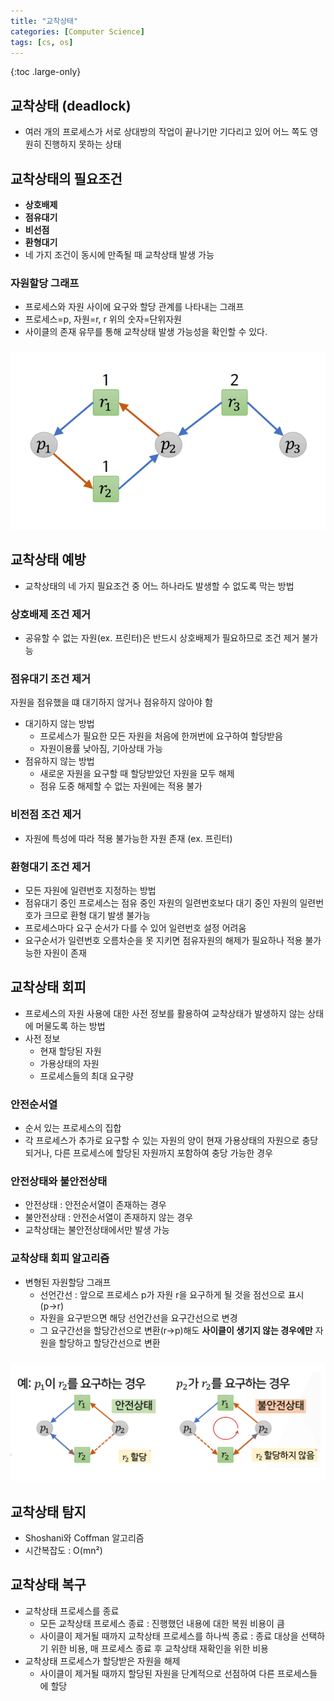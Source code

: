 ```yaml
---
title: "교착상태"
categories: [Computer Science]
tags: [cs, os]
---
```


{:toc .large-only}

## 교착상태 (deadlock)

- 여러 개의 프로세스가 서로 상대방의 작업이 끝나기만 기다리고 있어 어느 쪽도 영원히 진행하지 못하는 상태

## 교착상태의 필요조건

- **상호배제**
- **점유대기**
- **비선점**
- **환형대기**
- 네 가지 조건이 동시에 만족될 때 교착상태 발생 가능

### 자원할당 그래프

- 프로세스와 자원 사이에 요구와 할당 관계를 나타내는 그래프
- 프로세스=p, 자원=r, r 위의 숫자=단위자원
- 사이클의 존재 유무를 통해 교착상태 발생 가능성을 확인할 수 있다.

<img src="/assets/img/blog/2024-06-08-deadlock_01.png" style="margin-top:10px;">

## 교착상태 예방

- 교착상태의 네 가지 필요조건 중 어느 하나라도 발생할 수 없도록 막는 방법

### 상호배제 조건 제거

- 공유할 수 없는 자원(ex. 프린터)은 반드시 상호배제가 필요하므로 조건 제거 불가능

### 점유대기 조건 제거

자원을 점유했을 떄 대기하지 않거나 점유하지 않아야 함

- 대기하지 않는 방법
  - 프로세스가 필요한 모든 자원을 처음에 한꺼번에 요구하여 할당받음
  - 자원이용률 낮아짐, 기아상태 가능
- 점유하지 않는 방법
  - 새로운 자원을 요구할 때 할당받았던 자원을 모두 해제
  - 점유 도중 해제할 수 없는 자원에는 적용 불가

### 비전점 조건 제거

- 자원에 특성에 따라 적용 불가능한 자원 존재 (ex. 프린터)

### 환형대기 조건 제거

- 모든 자원에 일련번호 지정하는 방법
- 점유대기 중인 프로세스는 점유 중인 자원의 일련번호보다 대기 중인 자원의 일련번호가 크므로 환형 대기 발생 불가능
- 프로세스마다 요구 순서가 다를 수 있어 일련번호 설정 어려움
- 요구순서가 일련번호 오름차순을 못 지키면 점유자원의 해제가 필요하나 적용 불가능한 자원이 존재

## 교착상태 회피

- 프로세스의 자원 사용에 대한 사전 정보를 활용하여 교착상태가 발생하지 않는 상태에 머물도록 하는 방법
- 사전 정보
  - 현재 할당된 자원
  - 가용상태의 자원
  - 프로세스들의 최대 요구량

### 안전순서열

- 순서 있는 프로세스의 집합
- 각 프로세스가 추가로 요구할 수 있는 자원의 양이 현재 가용상태의 자원으로 충당되거나, 다른 프로세스에 할당된 자원까지 포함하여 충당 가능한 경우

### 안전상태와 불안전상태

- 안전상태 : 안전순서열이 존재하는 경우
- 불안전상태 : 안전순서열이 존재하지 않는 경우
- 교착상태는 불안전상태에서만 발생 가능

### 교착상태 회피 알고리즘

- 변형된 자원할당 그래프
  - 선언간선 : 앞으로 프로세스 p가 자원 r을 요구하게 될 것을 점선으로 표시 (p→r)
  - 자원을 요구받으면 해당 선언간선을 요구간선으로 변경
  - 그 요구간선을 할당간선으로 변환(r→p)해도 **사이클이 생기지 않는 경우에만** 자원을 할당하고 할당간선으로 변환

<img src="/assets/img/blog/2024-06-08-deadlock_02.png" style="margin-top:10px;">

## 교착상태 탐지

- Shoshani와 Coffman 알고리즘
- 시간복잡도 : O(mn²)

## 교착상태 복구

- 교착상태 프로세스를 종료
  - 모든 교착상태 프로세스 종료 : 진행했던 내용에 대한 복원 비용이 큼
  - 사이클이 제거될 때까지 교착상태 프로세스를 하나씩 종료 : 종료 대상을 선택하기 위한 비용, 매 프로세스 종료 후 교착상태 재확인을 위한 비용
- 교착상태 프로세스가 할당받은 자원을 해제
  - 사이클이 제거될 때까지 할당된 자원을 단계적으로 선점하여 다른 프로세스들에 할당
